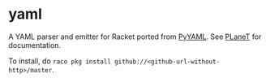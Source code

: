 yaml
====

A YAML parser and emitter for Racket ported from [PyYAML](http://pyyaml.org). See
[PLaneT](http://planet.racket-lang.org/package-source/esilkensen/yaml.plt/2/1/planet-docs/yaml/index.html)
for documentation.

To install, do `raco pkg install github://<github-url-without-http>/master`.

